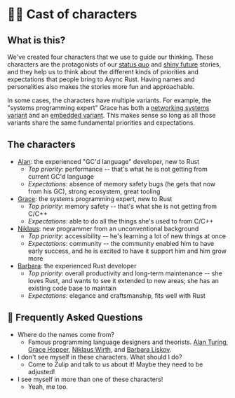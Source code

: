 # 🙋‍♀️ Cast of characters

## What is this?

We've created four characters that we use to guide our thinking. These characters are the protagonists of our [status quo] and [shiny future] stories, and they help us to think about the different kinds of priorities and expectations that people bring to Async Rust. Having names and personalities also makes the stories more fun and approachable.

In some cases, the characters have multiple variants. For example, the "systems programming expert" Grace has both a [networking systems variant] and an [embedded variant]. This makes sense so long as all those variants share the same fundamental priorities and expectations.

[Alan]: ./characters/alan.md
[Grace]: ./characters/grace.md
[Niklaus]: ./characters/niklaus.md
[Barbara]: ./characters/barbara.md
[status quo]: ./status_quo.md
[shiny future]: ./shiny_future.md
[networking systems variant]: ./characters/grace.md#variant-a-networking-systems
[embedded variant]: ./characters/grace.md#variant-b-embedded

## The characters

* [Alan]: the experienced "GC'd language" developer, new to Rust
    * *Top priority*: performance -- that's what he is not getting from current GC'd language
    * *Expectations*: absence of memory safety bugs (he gets that now from his GC), strong ecosystem, great tooling
* [Grace]: the systems programming expert, new to Rust
    * *Top priority*: memory safety -- that's what she is not getting from C/C++
    * *Expectations*: able to do all the things she's used to from C/C++
* [Niklaus]: new programmer from an unconventional background
    * *Top priority*: accessibility -- he's learning a lot of new things at once
    * *Expectations*: community -- the community enabled him to have early success, and he is excited to have it support him and him grow more
* [Barbara]: the experienced Rust developer
    * *Top priority*: overall productivity and long-term maintenance -- she loves Rust, and wants to see it extended to new areas; she has an existing code base to maintain
    * *Expectations*: elegance and craftsmanship, fits well with Rust

## 🤔 Frequently Asked Questions

* Where do the names come from?
    * Famous programming language designers and theorists. [Alan Turing], [Grace Hopper], [Niklaus Wirth], and [Barbara Liskov].
* I don't see myself in these characters. What should I do?
    * Come to Zulip and talk to us about it! Maybe they need to be adjusted!
* I see myself in more than one of these characters!
    * Yeah, me too.

[applications]: ./applications.md
[Alan Turing]: https://en.wikipedia.org/wiki/Alan_Turing
[Grace Hopper]: https://en.wikipedia.org/wiki/Grace_Hopper
[Niklaus Wirth]: https://en.wikipedia.org/wiki/Niklaus_Wirth
[Barbara Liskov]: https://en.wikipedia.org/wiki/Barbara_Liskov